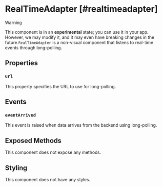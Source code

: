 # RealTimeAdapter [#realtimeadapter]

>[!WARNING]
> This component is in an **experimental** state; you can use it in your app. However, we may modify it, and it may even have breaking changes in the future.`RealTimeAdapter` is a non-visual component that listens to real-time events through long-polling.

## Properties

### `url`

This property specifies the URL to use for long-polling.

## Events

### `eventArrived`

This event is raised when data arrives from the backend using long-polling.

## Exposed Methods

This component does not expose any methods.

## Styling

This component does not have any styles.
